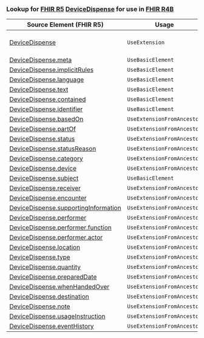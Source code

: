### Lookup for [FHIR R5](https://hl7.org/fhir/R5/) [DeviceDispense](https://hl7.org/fhir/R5/DeviceDispense.html) for use in [FHIR R4B](https://hl7.org/fhir/R4B/)

| Source Element (FHIR R5) | Usage | Target |
| -------------- | ----- | ------ |
| [DeviceDispense](https://hl7.org/fhir/R5/DeviceDispense.html#resource) | `UseExtension` | [http://hl7.org/fhir/5.0/StructureDefinition/extension-DeviceDispense](StructureDefinition-ext-R5-DeviceDispense.html) |
| [DeviceDispense.meta](https://hl7.org/fhir/R5/DeviceDispense.html#resource) | `UseBasicElement` | [Basic.meta](https://hl7.org/fhir/R4B/Basic.html#resource) |
| [DeviceDispense.implicitRules](https://hl7.org/fhir/R5/DeviceDispense.html#resource) | `UseBasicElement` | [Basic.implicitRules](https://hl7.org/fhir/R4B/Basic.html#resource) |
| [DeviceDispense.language](https://hl7.org/fhir/R5/DeviceDispense.html#resource) | `UseBasicElement` | [Basic.language](https://hl7.org/fhir/R4B/Basic.html#resource) |
| [DeviceDispense.text](https://hl7.org/fhir/R5/DeviceDispense.html#resource) | `UseBasicElement` | [Basic.text](https://hl7.org/fhir/R4B/Basic.html#resource) |
| [DeviceDispense.contained](https://hl7.org/fhir/R5/DeviceDispense.html#resource) | `UseBasicElement` | [Basic.contained](https://hl7.org/fhir/R4B/Basic.html#resource) |
| [DeviceDispense.identifier](https://hl7.org/fhir/R5/DeviceDispense.html#resource) | `UseBasicElement` | [Basic.identifier](https://hl7.org/fhir/R4B/Basic.html#resource) |
| [DeviceDispense.basedOn](https://hl7.org/fhir/R5/DeviceDispense.html#resource) | `UseExtensionFromAncestor` | - |
| [DeviceDispense.partOf](https://hl7.org/fhir/R5/DeviceDispense.html#resource) | `UseExtensionFromAncestor` | - |
| [DeviceDispense.status](https://hl7.org/fhir/R5/DeviceDispense.html#resource) | `UseExtensionFromAncestor` | - |
| [DeviceDispense.statusReason](https://hl7.org/fhir/R5/DeviceDispense.html#resource) | `UseExtensionFromAncestor` | - |
| [DeviceDispense.category](https://hl7.org/fhir/R5/DeviceDispense.html#resource) | `UseExtensionFromAncestor` | - |
| [DeviceDispense.device](https://hl7.org/fhir/R5/DeviceDispense.html#resource) | `UseExtensionFromAncestor` | - |
| [DeviceDispense.subject](https://hl7.org/fhir/R5/DeviceDispense.html#resource) | `UseBasicElement` | [Basic.subject](https://hl7.org/fhir/R4B/Basic.html#resource) |
| [DeviceDispense.receiver](https://hl7.org/fhir/R5/DeviceDispense.html#resource) | `UseExtensionFromAncestor` | - |
| [DeviceDispense.encounter](https://hl7.org/fhir/R5/DeviceDispense.html#resource) | `UseExtensionFromAncestor` | - |
| [DeviceDispense.supportingInformation](https://hl7.org/fhir/R5/DeviceDispense.html#resource) | `UseExtensionFromAncestor` | - |
| [DeviceDispense.performer](https://hl7.org/fhir/R5/DeviceDispense.html#resource) | `UseExtensionFromAncestor` | - |
| [DeviceDispense.performer.function](https://hl7.org/fhir/R5/DeviceDispense.html#resource) | `UseExtensionFromAncestor` | - |
| [DeviceDispense.performer.actor](https://hl7.org/fhir/R5/DeviceDispense.html#resource) | `UseExtensionFromAncestor` | - |
| [DeviceDispense.location](https://hl7.org/fhir/R5/DeviceDispense.html#resource) | `UseExtensionFromAncestor` | - |
| [DeviceDispense.type](https://hl7.org/fhir/R5/DeviceDispense.html#resource) | `UseExtensionFromAncestor` | - |
| [DeviceDispense.quantity](https://hl7.org/fhir/R5/DeviceDispense.html#resource) | `UseExtensionFromAncestor` | - |
| [DeviceDispense.preparedDate](https://hl7.org/fhir/R5/DeviceDispense.html#resource) | `UseExtensionFromAncestor` | - |
| [DeviceDispense.whenHandedOver](https://hl7.org/fhir/R5/DeviceDispense.html#resource) | `UseExtensionFromAncestor` | - |
| [DeviceDispense.destination](https://hl7.org/fhir/R5/DeviceDispense.html#resource) | `UseExtensionFromAncestor` | - |
| [DeviceDispense.note](https://hl7.org/fhir/R5/DeviceDispense.html#resource) | `UseExtensionFromAncestor` | - |
| [DeviceDispense.usageInstruction](https://hl7.org/fhir/R5/DeviceDispense.html#resource) | `UseExtensionFromAncestor` | - |
| [DeviceDispense.eventHistory](https://hl7.org/fhir/R5/DeviceDispense.html#resource) | `UseExtensionFromAncestor` | - |
